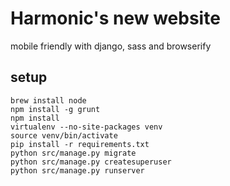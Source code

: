 # Harmonic's new website

mobile friendly with django, sass and browserify

## setup

```
brew install node
npm install -g grunt
npm install
virtualenv --no-site-packages venv
source venv/bin/activate
pip install -r requirements.txt
python src/manage.py migrate
python src/manage.py createsuperuser
python src/manage.py runserver
```
